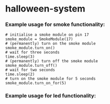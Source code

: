 # halloween-system

### Example usage for smoke functionality:
    # initialise a smoke module on pin 17
    smoke_module = SmokeModule(17)
    # (permanently) turn on the smoke module
    smoke_module.turn_on()
    # wait for three seconds
    time.sleep(3)
    # (permanently) turn off the smoke module
    smoke_module.turn_off()
    # wait for two seconds
    time.sleep(2)
    # turn on the smoke module for 5 seconds
    smoke_module.turn_on_for(5)

### Example usage for led functionality:
